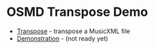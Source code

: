 # OSMD Transpose Demo
- [Transpose](transpose/transpose.htm) - transpose a MusicXML file
- [Demonstration](transpose/transpose_demo.htm) - (not ready yet)

<!-- ![Image](src) -->

